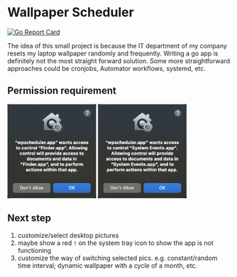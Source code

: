 # Wallpaper Scheduler


[![Go Report Card](https://goreportcard.com/badge/github.com/Hapovanille/wallpaper-scheduler)](https://goreportcard.com/report/github.com/Hapovanille/wallpaper-scheduler)

The idea of this small project is because the IT department of my company resets my laptop wallpaper randomly and frequently. Writing a go app is definitely not the most straight forward solution. Some more straightforward approaches could be cronjobs, Automator workflows, systemd, etc.

## Permission requirement

<img src="./resources/access-required-storage.png" width=200>
<img src="./resources/access-required-event.png" width=200>


## Next step
1. customize/select desktop pictures
2. maybe show a red `!` on the system tray icon to show the app is not functioning
3. customize the way of switching selected pics. e.g. constant/random time interval; dynamic wallpaper with a cycle of a month, etc. 
